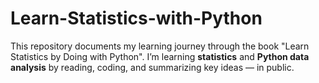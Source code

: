 # Learn-Statistics-with-Python
This repository documents my learning journey through the book "Learn Statistics by Doing with Python".   I’m learning **statistics** and **Python data analysis** by reading, coding, and summarizing key ideas — in public.
